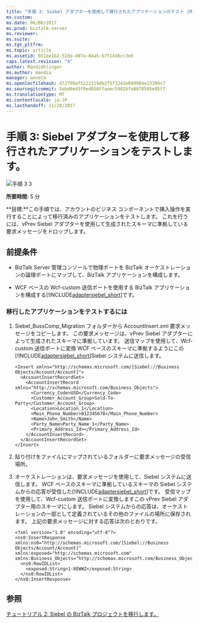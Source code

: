 ```yaml
---
title: "手順 3: Siebel アダプターを使用して移行されたアプリケーションのテスト |Microsoft ドキュメント"
ms.custom: 
ms.date: 06/08/2017
ms.prod: biztalk-server
ms.reviewer: 
ms.suite: 
ms.tgt_pltfrm: 
ms.topic: article
ms.assetid: 651ee1b2-52da-497a-84a5-67f1436cc3e6
caps.latest.revision: "4"
author: MandiOhlinger
ms.author: mandia
manager: anneta
ms.openlocfilehash: d72799af5221319db2f5f3243e09d984e13399c7
ms.sourcegitcommit: 5abd0ed3f9e4858ffaaec5481bfa8878595e95f7
ms.translationtype: MT
ms.contentlocale: ja-JP
ms.lasthandoff: 11/28/2017
---
```

# <a name="step-3-test-the-migrated-application-with-the-siebel-adapter"></a>手順 3: Siebel アダプターを使用して移行されたアプリケーションをテストします。
![手順 3 3](../../adapters-and-accelerators/adapter-oracle-database/media/step-3of3.gif "Step_3of3")  
  
 **所要時間:** 5 分  
  
 **目標:**この手順では、アカウントのビジネス コンポーネントで挿入操作を実行することによって移行済みのアプリケーションをテストします。 これを行うには、vPrev Siebel アダプターを使用して生成されたスキーマに準拠している要求メッセージをドロップします。  
  
## <a name="prerequisites"></a>前提条件  
  
-   BizTalk Server 管理コンソールで物理ポートを BizTalk オーケストレーションの論理ポートにマップして、BizTalk アプリケーションを構成します。  
  
-   WCF ベースの Wcf-custom 送信ポートを使用する BizTalk アプリケーションを構成する[!INCLUDE[adaptersiebel_short](../../includes/adaptersiebel-short-md.md)]です。  
  
### <a name="to-test-the-migrated-application"></a>移行したアプリケーションをテストするには  
  
1.  Siebel_BussComp_Migration フォルダーから AccountInsert.xml 要求メッセージをコピーします。 この要求メッセージは、vPrev Siebel アダプターによって生成されたスキーマに準拠しています。 送信マップを使用して、Wcf-custom 送信ポートに変換 WCF ベースのスキーマに準拠するようにこの[!INCLUDE[adaptersiebel_short](../../includes/adaptersiebel-short-md.md)]Siebel システムに送信します。  
  
    ```  
    <Insert xmlns="http://schemas.microsoft.com/[Siebel://Business Objects/Account/Account]">  
      <AccountInsertRecordSet>  
        <AccountInsertRecord xmlns="http://schemas.microsoft.com/Business_Objects">  
          <Currency_Code>USD</Currency_Code>  
          <Customer_Account_Group>Sold-To-Party</Customer_Account_Group>  
          <Location>Location_1</Location>  
          <Main_Phone_Number>012345678</Main_Phone_Number>  
          <Name>John_Smith</Name>  
          <Party_Name>Party_Name_1</Party_Name>  
          <Primary_Address_Id></Primary_Address_Id>  
        </AccountInsertRecord>  
      </AccountInsertRecordSet>  
    </Insert>  
    ```  
  
2.  貼り付けをファイルにマップされているフォルダーに要求メッセージの受信場所。  
  
3.  オーケストレーションは、要求メッセージを使用して、Siebel システムに送信します。 WCF ベースのスキーマに準拠しているスキーマの Siebel システムからの応答が受信した[!INCLUDE[adaptersiebel_short](../../includes/adaptersiebel-short-md.md)]です。 受信マップを使用して、Wcf-custom 送信ポートに変換しますこの vPrev Siebel アダプター用のスキーマにします。 Siebel システムからの応答は、オーケストレーションの一部として定義されているその他のファイルの場所に保存されます。 上記の要求メッセージに対する応答は次のとおりです。  
  
    ```  
    <?xml version="1.0" encoding="utf-8"?>  
    <ns0:InsertResponse xmlns:ns0="http://schemas.microsoft.com/[Siebel://Business Objects/Account/Account]" xmlns:exposed="http://schemas.microsoft.com" xmlns:Business_Objects="http://schemas.microsoft.com/Business_Objects">  
      <ns0:RowIDList>  
        <exposed:String>1-8EWWZ</exposed:String>  
      </ns0:RowIDList>  
    </ns0:InsertResponse>  
    ```  
  
## <a name="see-also"></a>参照  
 [チュートリアル 2: Siebel の BizTalk プロジェクトを移行します。](../../adapters-and-accelerators/adapter-siebel/tutorial-2-migrating-biztalk-projects-in-siebel.md)